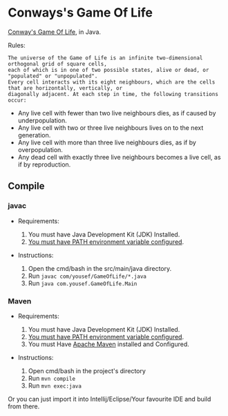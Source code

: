 # Conways's Game Of Life

[Conway's Game Of Life](https://en.wikipedia.org/wiki/Conway%27s_Game_of_Life), in Java.

Rules:

    The universe of the Game of Life is an infinite two-dimensional orthogonal grid of square cells,
    each of which is in one of two possible states, alive or dead, or "populated" or "unpopulated".
    Every cell interacts with its eight neighbours, which are the cells that are horizontally, vertically, or
    diagonally adjacent. At each step in time, the following transitions occur:

- Any live cell with fewer than two live neighbours dies, as if caused by underpopulation.
- Any live cell with two or three live neighbours lives on to the next generation.
- Any live cell with more than three live neighbours dies, as if by overpopulation.
- Any dead cell with exactly three live neighbours becomes a live cell, as if by reproduction.

## Compile

### javac

- Requirements:
    1. You must have Java Development Kit (JDK) Installed.
    2. [You must have PATH environment variable configured](https://docs.oracle.com/javase/tutorial/essential/environment/paths.html).

- Instructions:
    1. Open the cmd/bash in the src/main/java directory.
    2. Run ``javac com/yousef/GameOfLife/*.java``
    3. Run  ``java com.yousef.GameOfLife.Main``

### Maven

- Requirements:
    1. You must have Java Development Kit (JDK) Installed.
    2. [You must have PATH environment variable configured](https://docs.oracle.com/javase/tutorial/essential/environment/paths.html).
    3. You must Have [Apache Maven](https://maven.apache.org/) installed and Configured.

- Instructions:
    1. Open cmd/bash in the project's directory
    2. Run ``mvn compile``
    3. Run ``mvn exec:java``

Or you can just import it into Intellij/Eclipse/Your favourite IDE and build from there.
